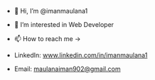 - 👋 Hi, I’m @imanmaulana1
- 👀 I’m interested in Web Developer 
- 📫 How to reach me ->

- LinkedIn: www.linkedin.com/in/imanmaulana1
- Email: maulanaiman902@gmail.com


<!---
imanmaulana1/imanmaulana1 is a ✨ special ✨ repository because its `README.md` (this file) appears on your GitHub profile.
You can click the Preview link to take a look at your changes.
--->

